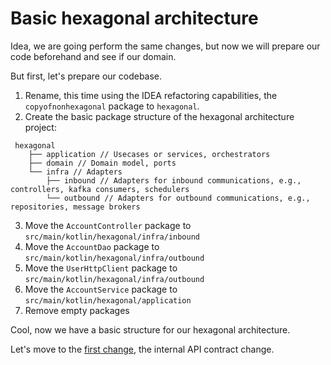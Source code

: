 # Basic hexagonal architecture

Idea, we are going perform the same changes, but now we will prepare our code beforehand and see if our domain.

But first, let's prepare our codebase.

1. Rename, this time using the IDEA refactoring capabilities, the `copyofnonhexagonal` package to `hexagonal`.
2. Create the basic package structure of the hexagonal architecture project:
```text
 hexagonal
    ├── application // Usecases or services, orchestrators
    ├── domain // Domain model, ports
    └── infra // Adapters
        ├── inbound // Adapters for inbound communications, e.g., controllers, kafka consumers, schedulers
        └── outbound // Adapters for outbound communications, e.g., repositories, message brokers
```
3. Move the `AccountController` package to `src/main/kotlin/hexagonal/infra/inbound`
4. Move the `AccountDao` package to `src/main/kotlin/hexagonal/infra/outbound`
6. Move the `UserHttpClient` package to `src/main/kotlin/hexagonal/infra/outbound`
7. Move the `AccountService` package to `src/main/kotlin/hexagonal/application`
8. Remove empty packages 


Cool, now we have a basic structure for our hexagonal architecture.

Let's move to the [first change](/workshop_steps/hexagonal/2_internal_api_contract_change.md), the internal API contract change.